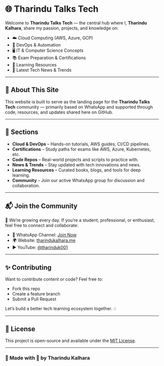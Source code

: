 # 🌐 Tharindu Talks Tech

Welcome to **Tharindu Talks Tech** — the central hub where I, **Tharindu Kalhara**, share my passion, projects, and knowledge on:

- ☁️ Cloud Computing (AWS, Azure, GCP)
- 🔧 DevOps & Automation
- 🖥️ IT & Computer Science Concepts
- 📚 Exam Preparation & Certifications
- 🧠 Learning Resources
- 📰 Latest Tech News & Trends

---

## 🚀 About This Site

This website is built to serve as the landing page for the **Tharindu Talks Tech** community — primarily based on WhatsApp and supported through code, resources, and updates shared here on GitHub.

---

## 📂 Sections

- **Cloud & DevOps** – Hands-on tutorials, AWS guides, CI/CD pipelines.
- **Certifications** – Study paths for exams like AWS, Azure, Kubernetes, etc.
- **Code Repos** – Real-world projects and scripts to practice with.
- **News & Trends** – Stay updated with tech innovations and news.
- **Learning Resources** – Curated books, blogs, and tools for deep learning.
- **Community** – Join our active WhatsApp group for discussion and collaboration.

---

## 📬 Join the Community

👥 We’re growing every day. If you’re a student, professional, or enthusiast, feel free to connect and collaborate:

- 📱 WhatsApp Channel: [Join Now](https://whatsapp.com/channel/0029VbAYZZNJ93wPy5E4pG1l)
- 🌍 Website: [tharindukalhara.me](https://tharindukalhara.me)
- ▶️ YouTube: [@tharinduk001](https://www.youtube.com/@tharinduk001)

---

## ✨ Contributing

Want to contribute content or code? Feel free to:
- Fork this repo
- Create a feature branch
- Submit a Pull Request

Let’s build a better tech learning ecosystem together. 💡

---

## 📄 License

This project is open-source and available under the [MIT License](LICENSE).

---

### 💬 Made with 💙 by Tharindu Kalhara
